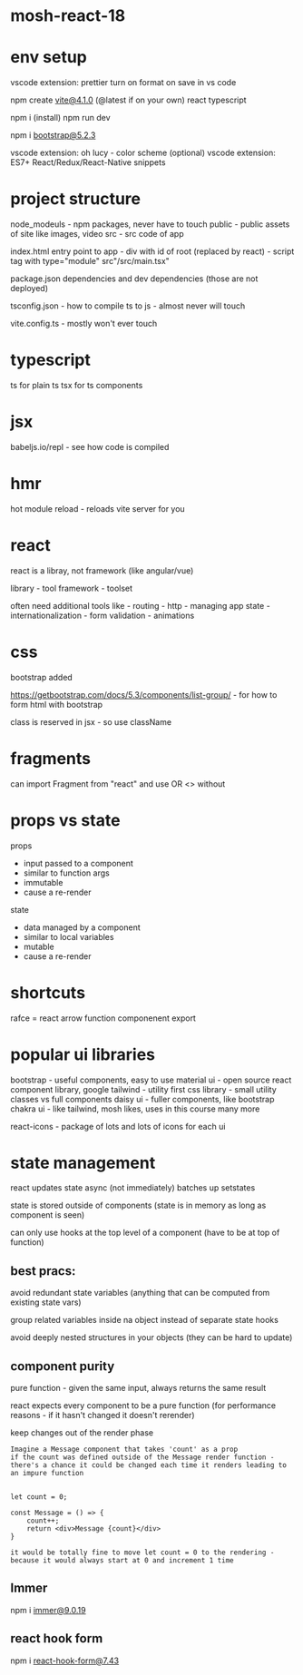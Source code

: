 # mosh-react-18

# env setup

vscode extension: prettier
turn on format on save in vs code

npm create vite@4.1.0 (@latest if on your own)
react
typescript

npm i (install)
npm run dev

npm i bootstrap@5.2.3

vscode extension: oh lucy - color scheme (optional)
vscode extension: ES7+ React/Redux/React-Native snippets

# project structure

node_modeuls - npm packages, never have to touch
public - public assets of site like images, video
src - src code of app

index.html entry point to app - div with id of root (replaced by react) - script tag with type="module" src"/src/main.tsx"

package.json
dependencies and dev dependencies (those are not deployed)

tsconfig.json - how to compile ts to js - almost never will touch

vite.config.ts - mostly won't ever touch

# typescript

ts for plain ts
tsx for ts components

# jsx

babeljs.io/repl - see how code is compiled

# hmr

hot module reload - reloads vite server for you

# react

react is a libray, not framework (like angular/vue)

library - tool
framework - toolset

often need additional tools like - routing - http - managing app state - internationalization - form validation - animations

# css

bootstrap added

https://getbootstrap.com/docs/5.3/components/list-group/ - for how to form html with bootstrap

class is reserved in jsx - so use className

# fragments

can import Fragment from "react" and use <Fragment> OR <> without

# props vs state

props

- input passed to a component
- similar to function args
- immutable
- cause a re-render

state

- data managed by a component
- similar to local variables
- mutable
- cause a re-render

# shortcuts

rafce = react arrow function componenent export

# popular ui libraries

bootstrap - useful components, easy to use
material ui - open source react component library, google
tailwind - utility first css library - small utility classes vs full components
daisy ui - fuller components, like bootstrap
chakra ui - like tailwind, mosh likes, uses in this course
many more

react-icons - package of lots and lots of icons for each ui

# state management

react updates state async (not immediately)
batches up setstates

state is stored outside of components
(state is in memory as long as component is seen)

can only use hooks at the top level of a component
(have to be at top of function)

## best pracs:

avoid redundant state variables (anything that can be computed from existing state vars)

group related variables inside na object instead of separate state hooks

avoid deeply nested structures in your objects
(they can be hard to update)

## component purity

pure function - given the same input, always returns the same result

react expects every component to be a pure function (for performance reasons - if it hasn't changed it doesn't rerender)

keep changes out of the render phase

    Imagine a Message component that takes 'count' as a prop
    if the count was defined outside of the Message render function - there's a chance it could be changed each time it renders leading to an impure function


    let count = 0;

    const Message = () => {
        count++;
        return <div>Message {count}</div>
    }

    it would be totally fine to move let count = 0 to the rendering - because it would always start at 0 and increment 1 time

## Immer

npm i immer@9.0.19

## react hook form

npm i react-hook-form@7.43
